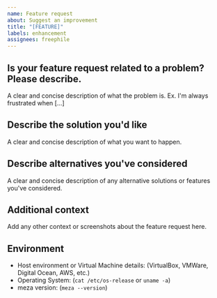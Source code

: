 ```yaml
---
name: Feature request
about: Suggest an improvement
title: "[FEATURE]"
labels: enhancement
assignees: freephile
---
```


## Is your feature request related to a problem? Please describe.
A clear and concise description of what the problem is. Ex. I'm always frustrated when [...]

## Describe the solution you'd like
A clear and concise description of what you want to happen.

## Describe alternatives you've considered
A clear and concise description of any alternative solutions or features you've considered.

## Additional context
Add any other context or screenshots about the feature request here.

## Environment
- Host environment or Virtual Machine details: (VirtualBox, VMWare, Digital Ocean, AWS, etc.)
- Operating System: (`cat /etc/os-release` or `uname -a`)
- meza version: (`meza --version`)
